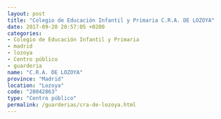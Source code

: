 ```yaml
---
layout: post
title: "Colegio de Educación Infantil y Primaria C.R.A. DE LOZOYA"
date: 2017-09-20 20:57:05 +0200
categories:
- Colegio de Educación Infantil y Primaria
- madrid
- lozoya
- Centro público
- guarderia
name: "C.R.A. DE LOZOYA"
province: "Madrid"
location: "Lozoya"
code: "28042863"
type: "Centro público"
permalink: /guarderias/cra-de-lozoya.html
---
```

